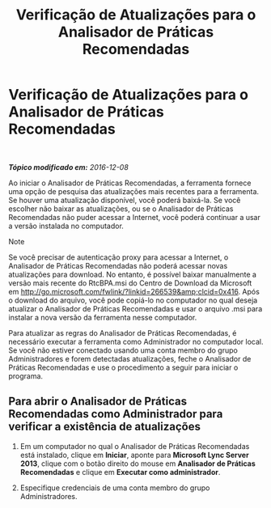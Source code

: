 ﻿---
title: Verificação de Atualizações para o Analisador de Práticas Recomendadas
TOCTitle: Verificação de Atualizações para o Analisador de Práticas Recomendadas
ms:assetid: 06f1da8b-99a7-4871-911e-bfb7542baced
ms:mtpsurl: https://technet.microsoft.com/pt-br/library/JJ204645(v=OCS.15)
ms:contentKeyID: 49305770
ms.date: 12/10/2016
mtps_version: v=OCS.15
ms.translationtype: HT
---

# Verificação de Atualizações para o Analisador de Práticas Recomendadas

 

_**Tópico modificado em:** 2016-12-08_

Ao iniciar o Analisador de Práticas Recomendadas, a ferramenta fornece uma opção de pesquisa das atualizações mais recentes para a ferramenta. Se houver uma atualização disponível, você poderá baixá-la. Se você escolher não baixar as atualizações, ou se o Analisador de Práticas Recomendadas não puder acessar a Internet, você poderá continuar a usar a versão instalada no computador.

> [!note]  
> Se você precisar de autenticação proxy para acessar a Internet, o Analisador de Práticas Recomendadas não poderá acessar novas atualizações para download. No entanto, é possível baixar manualmente a versão mais recente do RtcBPA.msi do Centro de Download da Microsoft em <a href="http://go.microsoft.com/fwlink/?linkid=266539%26clcid=0x416" class="uri">http://go.microsoft.com/fwlink/?linkid=266539&amp;clcid=0x416</a>. Após o download do arquivo, você pode copiá-lo no computador no qual deseja atualizar o Analisador de Práticas Recomendadas e usar o arquivo .msi para instalar a nova versão da ferramenta nesse computador.

Para atualizar as regras do Analisador de Práticas Recomendadas, é necessário executar a ferramenta como Administrador no computador local. Se você não estiver conectado usando uma conta membro do grupo Administradores e forem detectadas atualizações, feche o Analisador de Práticas Recomendadas e use o procedimento a seguir para iniciar o programa.

## Para abrir o Analisador de Práticas Recomendadas como Administrador para verificar a existência de atualizações

1.  Em um computador no qual o Analisador de Práticas Recomendadas está instalado, clique em **Iniciar**, aponte para **Microsoft Lync Server 2013**, clique com o botão direito do mouse em **Analisador de Práticas Recomendadas** e clique em **Executar como administrador**.

2.  Especifique credenciais de uma conta membro do grupo Administradores.

